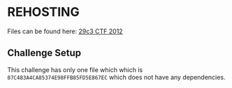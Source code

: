 # REHOSTING

Files can be found here: [29c3 CTF 2012](https://shell-storm.org/repo/CTF/CodeGate-2011/Binary/100//)

## Challenge Setup
This challenge has only one file which which is `87C483A4CA85374E98FFB85FD5E867EC` which does not have any dependencies.
